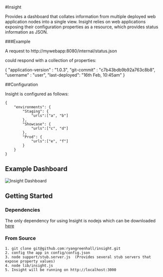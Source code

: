 #Insight

Provides a dashboard that collates information from multiple deployed web application nodes into a single
view.  Insight relies on web applications exposing their configuration properties as a resource, which provides
status information as JSON.

###Example

A request to http://mywebapp:8080/internal/status.json

could respond with a collection of properties:

  {
      "application-version" : "1.0.3",
      "git-commit" : "c7b43bdb9b92a763c8b8",
      "username" :  "user",
      "last-deployed": "16th Feb, 10:45am"
  }
  

##Configuration

Insight is configured as follows:

    {
        "environments": {
            "Staging": {
                "urls":["a", "b"]
            },
            "Showcase": {
                "urls":["c", "d"]
            },
            "Prod": {
                "urls":["e", "f"]
            }
        }
    }

## Example Dashboard

![Insight Dashboard](http://www.ryangreenhall.com/wp-content/uploads/2011/08/insight.png "insight dashboard")


## Getting Started

### Dependencies

The only dependency for using Insight is nodejs which can be downloaded [here](http://nodejs.org/#download)

### From Source

    1. git clone git@github.com:ryangreenhall/insight.git
    2. config the app in config/config.json
    3. node support/stub.server.js  (Provides several stub servers that expose property values)
    4. node lib/insight.js 
    5. Insight will be running on http://localhost:3000






